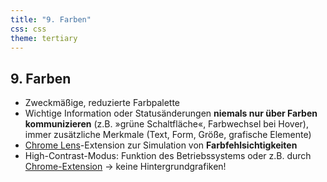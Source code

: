 ```yaml
---
title: "9. Farben"
css: css
theme: tertiary
---
```

## 9. Farben

- Zweckmäßige, reduzierte Farbpalette
- Wichtige Information oder Statusänderungen **niemals nur über Farben kommunizieren** (z.B. »grüne Schaltfläche«, Farbwechsel bei Hover), immer zusätzliche Merkmale (Text, Form, Größe, grafische Elemente)
- [Chrome Lens](https://chrome.google.com/webstore/detail/chromelens/idikgljglpfilbhaboonnpnnincjhjkd)-Extension zur Simulation von **Farbfehlsichtigkeiten**
- High-Contrast-Modus: Funktion des Betriebssystems oder z.B. durch [Chrome-Extension](https://chrome.google.com/webstore/detail/high-contrast/djcfdncoelnlbldjfhinnjlhdjlikmph) → keine Hintergrundgrafiken!
